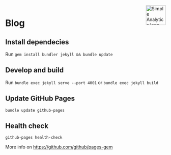 <a href="https://simpleanalytics.com/?ref=github.com/simpleanalytics/blog">
  <img src="https://assets.simpleanalytics.com/images/logos/logo-github-readme.png" alt="Simple Analytics logo" align="right" height="62" />
</a>

# Blog

## Install dependecies

Run `gem install bundler jekyll && bundle update`

## Develop and build

Run `bundle exec jekyll serve --port 4001` or `bundle exec jekyll build`

## Update GitHub Pages

```
bundle update github-pages
```

## Health check

```
github-pages health-check
```

More info on https://github.com/github/pages-gem
